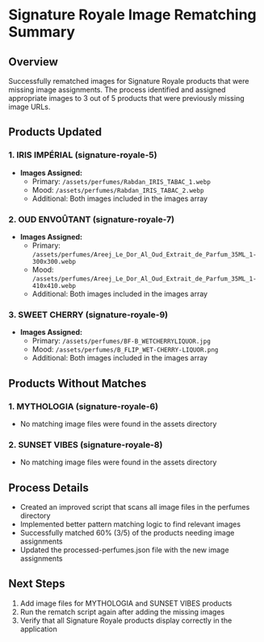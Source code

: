 # Signature Royale Image Rematching Summary

## Overview
Successfully rematched images for Signature Royale products that were missing image assignments. The process identified and assigned appropriate images to 3 out of 5 products that were previously missing image URLs.

## Products Updated

### 1. IRIS IMPÉRIAL (signature-royale-5)
- **Images Assigned:**
  - Primary: `/assets/perfumes/Rabdan_IRIS_TABAC_1.webp`
  - Mood: `/assets/perfumes/Rabdan_IRIS_TABAC_2.webp`
  - Additional: Both images included in the images array

### 2. OUD ENVOÛTANT (signature-royale-7)
- **Images Assigned:**
  - Primary: `/assets/perfumes/Areej_Le_Dor_Al_Oud_Extrait_de_Parfum_35ML_1-300x300.webp`
  - Mood: `/assets/perfumes/Areej_Le_Dor_Al_Oud_Extrait_de_Parfum_35ML_1-410x410.webp`
  - Additional: Both images included in the images array

### 3. SWEET CHERRY (signature-royale-9)
- **Images Assigned:**
  - Primary: `/assets/perfumes/BF-B_WETCHERRYLIQUOR.jpg`
  - Mood: `/assets/perfumes/B_FLIP_WET-CHERRY-LIQUOR.png`
  - Additional: Both images included in the images array

## Products Without Matches

### 1. MYTHOLOGIA (signature-royale-6)
- No matching image files were found in the assets directory

### 2. SUNSET VIBES (signature-royale-8)
- No matching image files were found in the assets directory

## Process Details
- Created an improved script that scans all image files in the perfumes directory
- Implemented better pattern matching logic to find relevant images
- Successfully matched 60% (3/5) of the products needing image assignments
- Updated the processed-perfumes.json file with the new image assignments

## Next Steps
1. Add image files for MYTHOLOGIA and SUNSET VIBES products
2. Run the rematch script again after adding the missing images
3. Verify that all Signature Royale products display correctly in the application